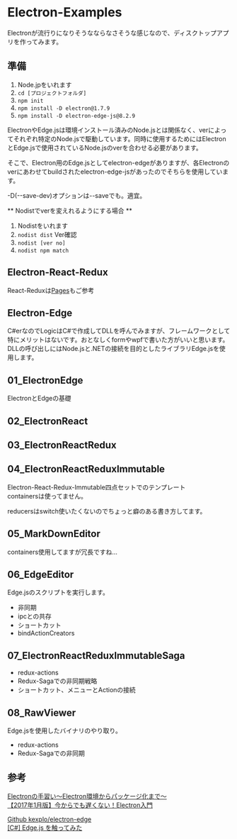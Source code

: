 # Electron-Examples

Electronが流行りになりそうなならなさそうな感じなので、ディスクトップアプリを作ってみます。

## 準備

1. Node.jpをいれます
2. ``` cd [プロジェクトフォルダ] ```
3. ``` npm init ```
4. ``` npm install -D electron@1.7.9 ```
5. ``` npm install -D electron-edge-js@8.2.9 ```

ElectronやEdge.jsは環境インストール済みのNode.jsとは関係なく、verによってそれぞれ特定のNode.jsで駆動しています。同時に使用するためにはElectronとEdge.jsで使用されているNode.jsのverを合わせる必要があります。

そこで、Electron用のEdge.jsとしてelectron-edgeがありますが、各Electronのverにあわせてbuildされたelectron-edge-jsがあったのでそちらを使用しています。

-D(--save-dev)オプションは--saveでも。適宜。

** Nodistでverを変えれるようにする場合 **

1. Nodistをいれます
2. ``` nodist dist ``` Ver確認
3. ``` nodist [ver no] ```
4. ``` nodist npm match ```

## Electron-React-Redux

React-Reduxは[Pages](https://github.com/gitllama/Pages)もご参考

## Electron-Edge

C#erなのでLogicはC#で作成してDLLを呼んでみますが、フレームワークとして特にメリットはないです。おとなしくformやwpfで書いた方がいいと思います。  
DLLの呼び出しにはNode.jsと.NETの接続を目的としたライブラリEdge.jsを使用します。

## 01_ElectronEdge

ElectronとEdgeの基礎

## 02_ElectronReact
## 03_ElectronReactRedux
## 04_ElectronReactReduxImmutable

Electron-React-Redux-Immutable四点セットでのテンプレート  
containersは使ってません。

reducersはswitch使いたくないのでちょっと癖のある書き方してます。

## 05_MarkDownEditor

containers使用してますが冗長ですね...

## 06_EdgeEditor

Edge.jsのスクリプトを実行します。

- 非同期
- ipcとの共存
- ショートカット
- bindActionCreators

## 07_ElectronReactReduxImmutableSaga

- redux-actions
- Redux-Sagaでの非同期戦略
- ショートカット、メニューとActionの接続

## 08_RawViewer

Edge.jsを使用したバイナリのやり取り。

- redux-actions
- Redux-Sagaでの非同期

## 参考

[Electronの手習い〜Electron環境からパッケージ化まで〜](https://qiita.com/tagosaku324/items/c720499080d523bbe1d7)  
[【2017年1月版】今からでも遅くない！Electron入門](https://qiita.com/umamichi/items/6ce4f46c1458e89c4cfc)

[Github kexplo/electron-edge](https://github.com/kexplo/electron-edge)  
[[C#] Edge.js を触ってみた](https://qiita.com/t-koyama/items/c6070c89bb5bd6f15fa7)
